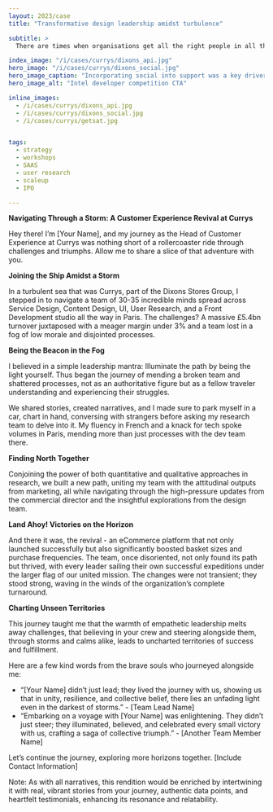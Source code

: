 ```yaml
---
layout: 2023/case
title: "Transformative design leadership amidst turbulence"

subtitle: >
  There are times when organisations get all the right people in all the right places but the right outcomes don't quite surface.

index_image: "/i/cases/currys/dixons_api.jpg"
hero_image: "/i/cases/currys/dixons_social.jpg"
hero_image_caption: "Incorporating social into support was a key driver in the Currys turnaround strategy."
hero_image_alt: "Intel developer competition CTA"

inline_images:
  - /i/cases/currys/dixons_api.jpg
  - /i/cases/currys/dixons_social.jpg
  - /i/cases/currys/getsat.jpg


tags: 
  - strategy
  - workshops
  - SAAS
  - user research
  - scaleup
  - IPO

---
```


**Navigating Through a Storm: A Customer Experience Revival at Currys**

Hey there! I’m [Your Name], and my journey as the Head of Customer Experience at Currys was nothing short of a rollercoaster ride through challenges and triumphs. Allow me to share a slice of that adventure with you.

**Joining the Ship Amidst a Storm**

In a turbulent sea that was Currys, part of the Dixons Stores Group, I stepped in to navigate a team of 30-35 incredible minds spread across Service Design, Content Design, UI, User Research, and a Front Development studio all the way in Paris. The challenges? A massive £5.4bn turnover juxtaposed with a meager margin under 3% and a team lost in a fog of low morale and disjointed processes.

**Being the Beacon in the Fog**

I believed in a simple leadership mantra: Illuminate the path by being the light yourself. Thus began the journey of mending a broken team and shattered processes, not as an authoritative figure but as a fellow traveler understanding and experiencing their struggles. 

We shared stories, created narratives, and I made sure to park myself in a car, chart in hand, conversing with strangers before asking my research team to delve into it. My fluency in French and a knack for tech spoke volumes in Paris, mending more than just processes with the dev team there.

**Finding North Together**

Conjoining the power of both quantitative and qualitative approaches in research, we built a new path, uniting my team with the attitudinal outputs from marketing, all while navigating through the high-pressure updates from the commercial director and the insightful explorations from the design team.

**Land Ahoy! Victories on the Horizon**

And there it was, the revival - an eCommerce platform that not only launched successfully but also significantly boosted basket sizes and purchase frequencies. The team, once disoriented, not only found its path but thrived, with every leader sailing their own successful expeditions under the larger flag of our united mission. The changes were not transient; they stood strong, waving in the winds of the organization’s complete turnaround.

**Charting Unseen Territories**

This journey taught me that the warmth of empathetic leadership melts away challenges, that believing in your crew and steering alongside them, through storms and calms alike, leads to uncharted territories of success and fulfillment.

Here are a few kind words from the brave souls who journeyed alongside me:
- “[Your Name] didn’t just lead; they lived the journey with us, showing us that in unity, resilience, and collective belief, there lies an unfading light even in the darkest of storms.” - [Team Lead Name]
- “Embarking on a voyage with [Your Name] was enlightening. They didn’t just steer; they illuminated, believed, and celebrated every small victory with us, crafting a saga of collective triumph.” - [Another Team Member Name]

Let’s continue the journey, exploring more horizons together. [Include Contact Information]

Note: As with all narratives, this rendition would be enriched by intertwining it with real, vibrant stories from your journey, authentic data points, and heartfelt testimonials, enhancing its resonance and relatability.



